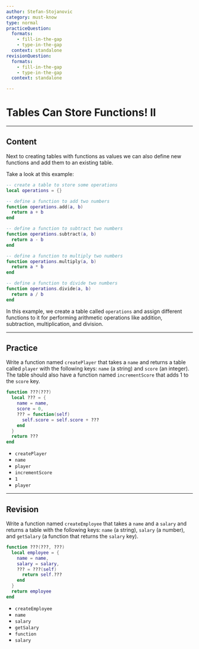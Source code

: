 ```yaml
---
author: Stefan-Stojanovic
category: must-know
type: normal
practiceQuestion:
  formats:
    - fill-in-the-gap
    - type-in-the-gap
  context: standalone
revisionQuestion:
  formats:
    - fill-in-the-gap
    - type-in-the-gap
  context: standalone

---
```


# Tables Can Store Functions! II

---
## Content

Next to creating tables with functions as values we can also define new functions and add them to an existing table.

Take a look at this example:
```lua
-- create a table to store some operations
local operations = {}

-- define a function to add two numbers
function operations.add(a, b)
  return a + b
end

-- define a function to subtract two numbers
function operations.subtract(a, b)
  return a - b
end

-- define a function to multiply two numbers
function operations.multiply(a, b)
  return a * b
end

-- define a function to divide two numbers
function operations.divide(a, b)
  return a / b
end
```

In this example, we create a table called `operations` and assign different functions to it for performing arithmetic operations like addition, subtraction, multiplication, and division. 


---
## Practice

Write a function named `createPlayer` that takes a `name` and returns a table called `player` with the following keys: `name` (a string) and `score` (an integer). The table should also have a function named `incrementScore` that adds 1 to the `score` key.

```lua
function ???(???)
  local ??? = {
    name = name,
    score = 0,
    ??? = function(self)
      self.score = self.score + ???
    end
  }
  return ???
end
```

- `createPlayer`
- `name`
- `player`
- `incrementScore`
- `1`
- `player`

---
## Revision

Write a function named `createEmployee` that takes a `name` and a `salary` and returns a table with the following keys: `name` (a string), `salary` (a number), and `getSalary` (a function that returns the `salary` key).

```lua
function ???(???, ???)
  local employee = {
    name = name,
    salary = salary,
    ??? = ???(self)
      return self.???
    end
  }
  return employee
end
```

- `createEmployee`
- `name`
- `salary`
- `getSalary`
- `function`
- `salary`